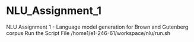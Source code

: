 # NLU_Assignment_1
NLU Assignment 1 - Language model generation for Brown and Gutenberg corpus
Run the Script File /home1/e1-246-61/workspace/nlu/run.sh
